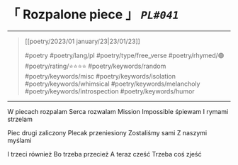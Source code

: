 # &#12300; Rozpalone piece &#12301; *`PL#041`*

---

> [[poetry/2023/01 january/23|23/01/23]]
> 
> #poetry 
> #poetry/lang/pl 
> #poetry/type/free_verse 
> #poetry/rhymed/🟢 
> #poetry/rating/⭐⭐⭐⭐ 
> #poetry/keywords/random #poetry/keywords/misc #poetry/keywords/isolation #poetry/keywords/whimsical #poetry/keywords/melancholy #poetry/keywords/introspection #poetry/keywords/humor

---

W piecach rozpalam
Serca rozwalam
Mission Impossible śpiewam
I rymami strzelam

Piec drugi zaliczony
Plecak przeniesiony
Zostaliśmy sami
Z naszymi myślami

I trzeci również
Bo trzeba przecież
A teraz cześć
Trzeba coś zjeść